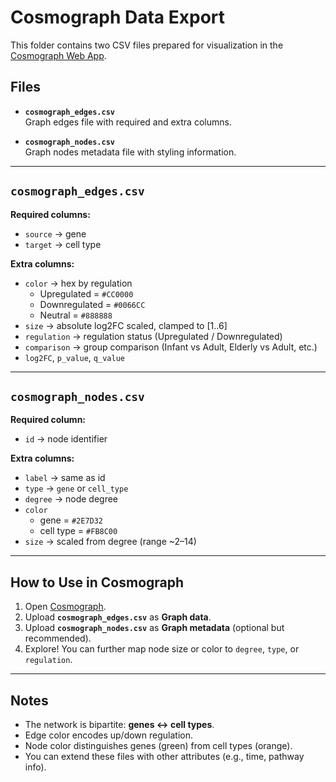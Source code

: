 # Cosmograph Data Export

This folder contains two CSV files prepared for visualization in the [Cosmograph Web App](https://cosmograph.app/).

## Files

- **`cosmograph_edges.csv`**  
  Graph edges file with required and extra columns.

- **`cosmograph_nodes.csv`**  
  Graph nodes metadata file with styling information.

---

## `cosmograph_edges.csv`

**Required columns:**
- `source` → gene
- `target` → cell type

**Extra columns:**
- `color` → hex by regulation  
  - Upregulated = `#CC0000`  
  - Downregulated = `#0066CC`  
  - Neutral = `#888888`
- `size` → absolute log2FC scaled, clamped to [1..6]
- `regulation` → regulation status (Upregulated / Downregulated)
- `comparison` → group comparison (Infant vs Adult, Elderly vs Adult, etc.)
- `log2FC`, `p_value`, `q_value`

---

## `cosmograph_nodes.csv`

**Required column:**
- `id` → node identifier

**Extra columns:**
- `label` → same as id
- `type` → `gene` or `cell_type`
- `degree` → node degree
- `color`  
  - gene = `#2E7D32`  
  - cell type = `#FB8C00`
- `size` → scaled from degree (range ~2–14)

---

## How to Use in Cosmograph

1. Open [Cosmograph](https://cosmograph.app/).
2. Upload **`cosmograph_edges.csv`** as **Graph data**.
3. Upload **`cosmograph_nodes.csv`** as **Graph metadata** (optional but recommended).
4. Explore! You can further map node size or color to `degree`, `type`, or `regulation`.

---

## Notes

- The network is bipartite: **genes ↔ cell types**.  
- Edge color encodes up/down regulation.  
- Node color distinguishes genes (green) from cell types (orange).  
- You can extend these files with other attributes (e.g., time, pathway info).  
